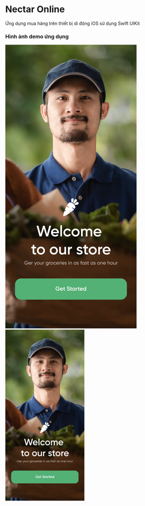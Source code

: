# Nectar Online
Ứng dụng mua hàng trên thiết bị di động iOS sử dụng Swift UIKit

### Hình ảnh demo ứng dụng
![Image Welcome Screen](./nectar-online/Public/img-welcome-screen.png)
<img src="./nectar-online/Public/img-welcome-screen.png" alt="Image Welcome Screen" width="250">
